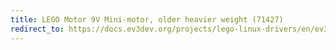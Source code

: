 ```yaml
---
title: LEGO Motor 9V Mini-motor, older heavier weight (71427)
redirect_to: https://docs.ev3dev.org/projects/lego-linux-drivers/en/ev3dev-jessie/motor_data.html#lego-71427
---
```

